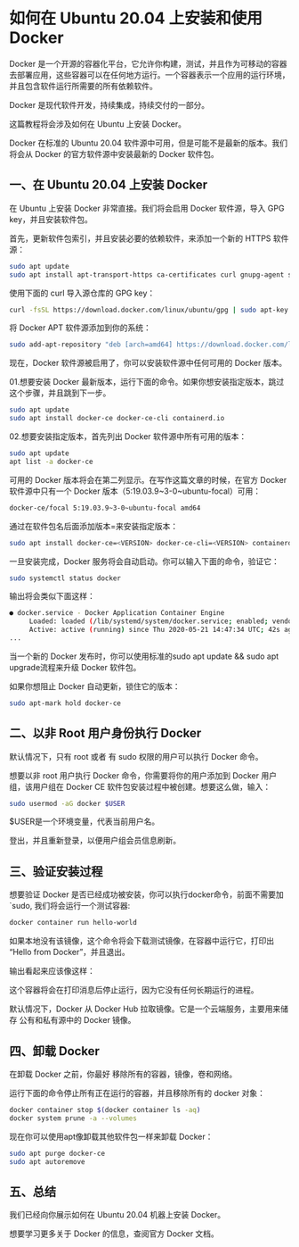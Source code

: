 # 如何在 Ubuntu 20.04 上安装和使用 Docker

Docker 是一个开源的容器化平台，它允许你构建，测试，并且作为可移动的容器去部署应用，这些容器可以在任何地方运行。一个容器表示一个应用的运行环境，并且包含软件运行所需要的所有依赖软件。

Docker 是现代软件开发，持续集成，持续交付的一部分。

这篇教程将会涉及如何在 Ubuntu 上安装 Docker。

Docker 在标准的 Ubuntu 20.04 软件源中可用，但是可能不是最新的版本。我们将会从 Docker 的官方软件源中安装最新的 Docker 软件包。

## 一、在 Ubuntu 20.04 上安装 Docker

在 Ubuntu 上安装 Docker 非常直接。我们将会启用 Docker 软件源，导入 GPG key，并且安装软件包。

首先，更新软件包索引，并且安装必要的依赖软件，来添加一个新的 HTTPS 软件源：

```sh
sudo apt update
sudo apt install apt-transport-https ca-certificates curl gnupg-agent software-properties-common
```


使用下面的 curl 导入源仓库的 GPG key：

```sh
curl -fsSL https://download.docker.com/linux/ubuntu/gpg | sudo apt-key add -
```


将 Docker APT 软件源添加到你的系统：

```sh
sudo add-apt-repository "deb [arch=amd64] https://download.docker.com/linux/ubuntu $(lsb_release -cs) stable"
```


现在，Docker 软件源被启用了，你可以安装软件源中任何可用的 Docker 版本。

01.想要安装 Docker 最新版本，运行下面的命令。如果你想安装指定版本，跳过这个步骤，并且跳到下一步。

```sh
sudo apt update
sudo apt install docker-ce docker-ce-cli containerd.io
```


02.想要安装指定版本，首先列出 Docker 软件源中所有可用的版本：

```sh
sudo apt update
apt list -a docker-ce
```


可用的 Docker 版本将会在第二列显示。在写作这篇文章的时候，在官方 Docker 软件源中只有一个 Docker 版本（5:19.03.9~3-0~ubuntu-focal）可用：

```sh
docker-ce/focal 5:19.03.9~3-0~ubuntu-focal amd64
```


通过在软件包名后面添加版本=<VERSION>来安装指定版本：

```sh
sudo apt install docker-ce=<VERSION> docker-ce-cli=<VERSION> containerd.io
```

一旦安装完成，Docker 服务将会自动启动。你可以输入下面的命令，验证它：

```sh
sudo systemctl status docker
```

输出将会类似下面这样：

```sh
● docker.service - Docker Application Container Engine
     Loaded: loaded (/lib/systemd/system/docker.service; enabled; vendor preset: enabled)
     Active: active (running) since Thu 2020-05-21 14:47:34 UTC; 42s ago
...
```


当一个新的 Docker 发布时，你可以使用标准的sudo apt update && sudo apt upgrade流程来升级 Docker 软件包。

如果你想阻止 Docker 自动更新，锁住它的版本：

```sh
sudo apt-mark hold docker-ce
```



## 二、以非 Root 用户身份执行 Docker

默认情况下，只有 root 或者 有 sudo 权限的用户可以执行 Docker 命令。

想要以非 root 用户执行 Docker 命令，你需要将你的用户添加到 Docker 用户组，该用户组在 Docker CE 软件包安装过程中被创建。想要这么做，输入：

```sh
sudo usermod -aG docker $USER
```

$USER是一个环境变量，代表当前用户名。

登出，并且重新登录，以便用户组会员信息刷新。

## 三、验证安装过程

想要验证 Docker 是否已经成功被安装，你可以执行docker命令，前面不需要加`sudo, 我们将会运行一个测试容器:

```sh
docker container run hello-world
```


如果本地没有该镜像，这个命令将会下载测试镜像，在容器中运行它，打印出 “Hello from Docker”，并且退出。

输出看起来应该像这样：


这个容器将会在打印消息后停止运行，因为它没有任何长期运行的进程。

默认情况下，Docker 从 Docker Hub 拉取镜像。它是一个云端服务，主要用来储存 公有和私有源中的 Docker 镜像。

## 四、卸载 Docker

在卸载 Docker 之前，你最好 移除所有的容器，镜像，卷和网络。

运行下面的命令停止所有正在运行的容器，并且移除所有的 docker 对象：

```sh
docker container stop $(docker container ls -aq)
docker system prune -a --volumes
```


现在你可以使用apt像卸载其他软件包一样来卸载 Docker：

```sh
sudo apt purge docker-ce
sudo apt autoremove
```



## 五、总结

我们已经向你展示如何在 Ubuntu 20.04 机器上安装 Docker。

想要学习更多关于 Docker 的信息，查阅官方 Docker 文档。

